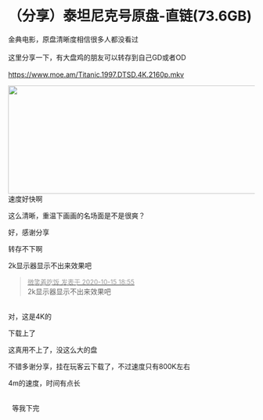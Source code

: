 # （分享）泰坦尼克号原盘-直链(73.6GB)


金典电影，原盘清晰度相信很多人都没看过<br />
<br />
这里分享一下，有大盘鸡的朋友可以转存到自己GD或者OD<br />
<br />
https://www.moe.am/Titanic.1997.DTSD.4K.2160p.mkv

<img id="aimg_wqE8J" onclick="zoom(this, this.src, 0, 0, 0)" class="zoom" width="600" height="221" src="https://p.pstatp.com/origin/138480000e9f230dc77ce" onmouseover="img_onmouseoverfunc(this)" onclick="zoom(this)" style="cursor:pointer" border="0" alt="" /><br />
速度好快啊

这么清晰，重温下画画的名场面是不是很爽？

好，感谢分享

转存不下啊 

2k显示器显示不出来效果吧

<div class="quote"><blockquote><font size="2"><a href="https://www.hostloc.com/forum.php?mod=redirect&amp;goto=findpost&amp;pid=9305679&amp;ptid=754692" target="_blank"><font color="#999999">微笑着吃饭 发表于 2020-10-15 18:55</font></a></font><br />
2k显示器显示不出来效果吧</blockquote></div><br />
对，这是4K的

下载上了

这真用不上了，没这么大的盘

不错多谢分享，挂在玩客云下载了，不过速度只有800K左右

4m的速度，时间有点长

<img id="aimg_PD0eP" onclick="zoom(this, this.src, 0, 0, 0)" class="zoom" src="https://pic.rmb.bdstatic.com/bjh/2daffbf509a2580189bf76d62dd33b1a.png" onmouseover="img_onmouseoverfunc(this)" onload="thumbImg(this)" border="0" alt="" /><br />
<br />
<img src="static/image/smiley/yct/010.gif" smilieid="41" border="0" alt="" />&nbsp;&nbsp;等我下完
